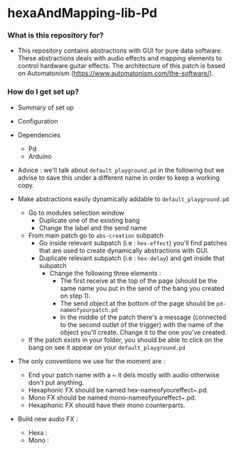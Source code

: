 # hexaAndMapping-lib-Pd

### What is this repository for? ###

* This repository contains abstractions with GUI for pure data software. These abstractions deals with audio effects and mapping elements to control hardware guitar effects. The architecture of this patch is based on Automatonism (https://www.automatonism.com/the-software/). 

### How do I get set up? ###

* Summary of set up
* Configuration
* Dependencies
	* Pd
	* Arduino
* Advice : we'll talk about `default_playground.pd` in the following but we advise to save this under a different name in order to keep a working copy.
* Make abstractions easily dynamically addable to `default_playground.pd`
	* Go to modules selection window
		* Duplicate one of the existing bang
		* Change the label and the send name
	* From main patch go to `abs-creation` subpatch
		* Go inside relevant subpatch (i.e : `hex-effect`) you'll find patches that are used to create dynamically abstractions with GUI. 
		* Duplicate relevant subpatch (i.e : `hex-delay`) and get inside that subpatch
			* Change the following three elements :
				* The first receive at the top of the page (should be the same name you put in the send of the bang you created on step 1).
				* The send object at the bottom of the page should be `pd-nameofyourpatch.pd`
				* In the middle of the patch there's a message (connected to the second outlet of the trigger) with the name of the object you'll create. Change it to the one you've created.
	* If the patch exists in your folder, you should be able to click on the bang on see it appear on your `default_playground.pd` 
* The only conventions we use for the moment are :
	* End your patch name with a ~ it dels mostly with audio otherwise don't put anything.
	* Hexaphonic FX should be named hex-nameofyoureffect~.pd.		
	* Mono FX should be named mono-nameofyoureffect~.pd.
	* Hexaphonic FX should have their mono counterparts.
	
* Build new audio FX :
	* Hexa :
	* Mono :